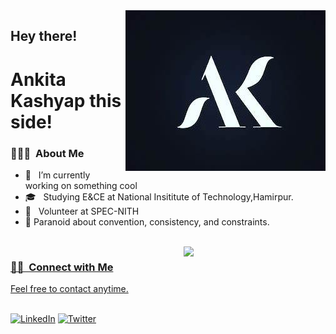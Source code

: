 <img src="OIP (3).jpg" align="right" />
<h2> Hey there!</h2> <h1> Ankita Kashyap this side!</h1>

<h3> 👨🏻‍💻 &nbsp;About Me </h3>

- 🔭 &nbsp; I’m currently working on something cool                
- 🎓 &nbsp; Studying E&CE at National Insititute of Technology,Hamirpur.
- 💼 &nbsp; Volunteer at SPEC-NITH
- 🔭 Paranoid about convention, consistency, and constraints.
 <br/>
 <a href="https://github.com/ankitakashyap05?tab=repositories">
  <img align="right" src="https://github-readme-stats.vercel.app/api?username=ankitakashyap05&theme=pink&show_icons=true&title_color=#fd79a8&icon_color=#fd79a8&text_color=#fd79a8&bg_color=0000FF" width="45%" />
 

<h3>🤝🏻 &nbsp;Connect with Me </h3>
<p>
<p>Feel free to contact anytime.</p>
<br>
<a rel="noreferrer"href="https://www.linkedin.com/in/ankita-kashyap-ba9406174/" target="_blank" ><img alt="LinkedIn" src="https://img.shields.io/badge/linkedin%20-%230077B5.svg?&style=for-the-badge&logo=linkedin&logoColor=white"/></a>
<a href="https://twitter.com/home?lang=en-in"><img alt="Twitter" src="https://img.shields.io/badge/Twitter-D14836?style=for-the-badge&logo=twitter&logoColor=white" /></a>
</p>

